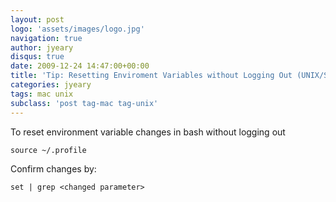 ```yaml
---
layout: post
logo: 'assets/images/logo.jpg'
navigation: true
author: jyeary
disqus: true
date: 2009-12-24 14:47:00+00:00
title: 'Tip: Resetting Enviroment Variables without Logging Out (UNIX/Solaris/Linux/OS X)'
categories: jyeary
tags: mac unix
subclass: 'post tag-mac tag-unix'
---
```

To reset environment variable changes in bash without logging out
```
source ~/.profile
```
Confirm changes by:
```
set | grep <changed parameter>
```
